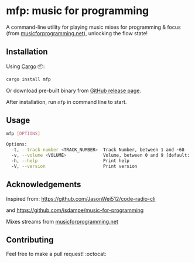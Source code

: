 # mfp: music for programming

A command-line utility for playing music mixes for programming & focus (from [musicforprogramming.net](https://musicforprogramming.net)), unlocking the flow state!


## Installation

Using [Cargo](https://rustup.rs/) 📦:
  
```bash
cargo install mfp
```

Or download pre-built binary from [GitHub release page](https://github.com/guptarohit/mfp/releases).

After installation, run `mfp` in command line to start.


## Usage

```bash  
mfp [OPTIONS]

Options:
  -t, --track-number <TRACK_NUMBER>  Track Number, between 1 and ~68
  -v, --volume <VOLUME>              Volume, between 0 and 9 [default: 9]
  -h, --help                         Print help
  -V, --version                      Print version
```


## Acknowledgements

Inspired from: https://github.com/JasonWei512/code-radio-cli

and https://github.com/isdampe/music-for-programming

Mixes streams from [musicforprogramming.net](https://musicforprogramming.net)

## Contributing

Feel free to make a pull request! :octocat:

